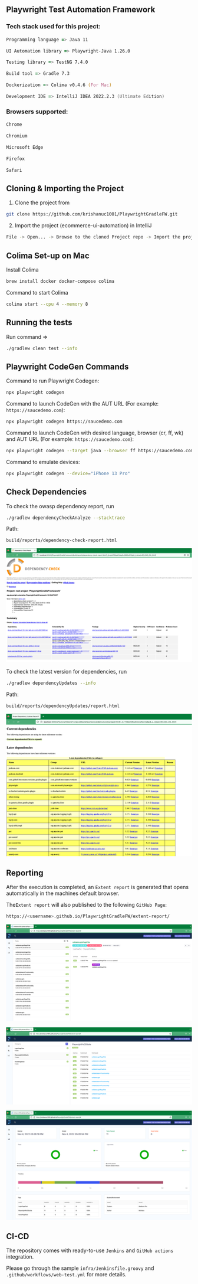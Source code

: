 ## Playwright Test Automation Framework

### Tech stack used for this project:

```zsh
Programming language => Java 11
```

```zsh
UI Automation library => Playwright-Java 1.26.0
```

```zsh
Testing library => TestNG 7.4.0
```


```zsh
Build tool => Gradle 7.3
```

```zsh
Dockerization => Colima v0.4.6 (For Mac)
```

```zsh
Development IDE => IntelliJ IDEA 2022.2.3 (Ultimate Edition)
```

### Browsers supported:

```zsh
Chrome
```

```zsh
Chromium
```

```zsh
Microsoft Edge
```

```zsh
Firefox
```

```zsh
Safari
```

## Cloning & Importing the Project

1. Clone the project from

```zsh
git clone https://github.com/krishanuc1001/PlaywrightGradleFW.git
```

2. Import the project (ecommerce-ui-automation) in IntelliJ

```zsh
File -> Open... -> Browse to the cloned Project repo -> Import the project by selecting build.gradle file
```

## Colima Set-up on Mac

Install Colima

```zsh
brew install docker docker-compose colima
```

Command to start Colima

```zsh
colima start --cpu 4 --memory 8
```


## Running the tests

Run command =>

```zsh
./gradlew clean test --info
```

## Playwright CodeGen Commands

Command to run Playwright Codegen:

```zsh
npx playwright codegen
```

Command to launch CodeGen with the AUT URL (For example: `https://saucedemo.com`):

```zsh
npx playwright codegen https://saucedemo.com
```

Command to launch CodeGen with desired language, browser (cr, ff, wk) and AUT URL (For example: `https://saucedemo.com`):

```zsh
npx playwright codegen --target java --browser ff https://saucedemo.com
```

Command to emulate devices:

```zsh
npx playwright codegen --device="iPhone 13 Pro"
```

## Check Dependencies

To check the owasp dependency report, run

```zsh
./gradlew dependencyCheckAnalyze --stacktrace
```

Path:

```
build/reports/dependency-check-report.html
```

![img_3.png](img_3.png)

To check the latest version for dependencies, run

```zsh
./gradlew dependencyUpdates --info
```

Path:

```
build/reports/dependencyUpdates/report.html
```

![img_4.png](img_4.png)

## Reporting

After the execution is completed, an `Extent report` is generated that opens automatically in the machines default
browser.

The`Extent report` will also published to the following `GitHub Page`:
```zsh
https://<username>.github.io/PlaywrightGradleFW/extent-report/
```

![img.png](img.png)

![img_1.png](img_1.png)

![img_2.png](img_2.png)

## CI-CD

The repository comes with ready-to-use `Jenkins` and `GitHub actions` integration.

Please go through the sample `infra/Jenkinsfile.groovy` and `.github/workflows/web-test.yml` for more details.
